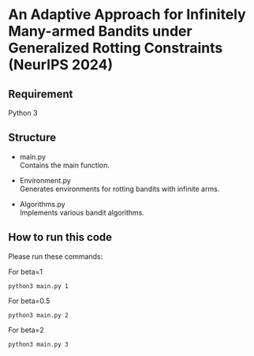 # An Adaptive Approach for Infinitely Many-armed Bandits under Generalized Rotting Constraints (NeurIPS 2024)

## Requirement
 Python 3


## Structure
  * main.py\
  Contains the main function.
    
  * Environment.py\
  Generates environments for rotting bandits with infinite arms. 
  
  * Algorithms.py\
  Implements various bandit algorithms.


## How to run this code
Please run these commands:

For beta=1
 ```
 python3 main.py 1
```
For beta=0.5
 ```
 python3 main.py 2
```
For beta=2
 ```
 python3 main.py 3
```
